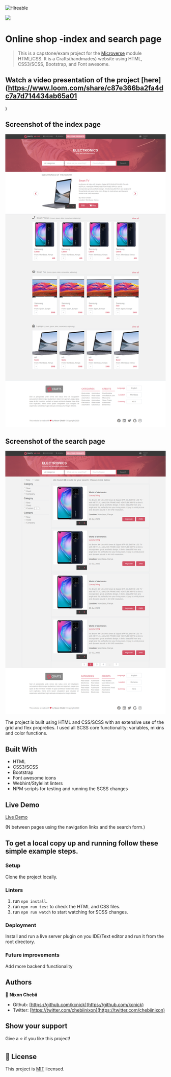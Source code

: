 ![Hireable](https://img.shields.io/badge/Hireable-yes-success)

![](https://img.shields.io/badge/-Microverse%20projects-blueviolet)

# Online shop -index and search page

> This is a capstone/exam project for the [Microverse](https://www.microverse.org) module HTML/CSS. It is a Crafts(handmades) website using HTML, CSS3/SCSS, Bootstrap, and Font awesome.

## Watch a video presentation of the project [here](https://www.loom.com/share/c87e366ba2fa4dc7a7d714434ab65a01

)

## Screenshot of the index page

![screenshot](./img/index.png)

## Screenshot of the search page

![screenshot](./img/search.png)

The project is built using HTML and CSS/SCSS with an extensive use of the grid and flex propreties. I used all SCSS core functionality: variables, mixins and color functions.

## Built With

- HTML
- CSS3/SCSS
- Bootstrap
- Font awesome icons
- Webhint/Stylelint linters
- NPM scripts for testing and running the SCSS changes

## Live Demo

[Live Demo](https://kcnick.github.io/online-shop/)

(N between pages using the navigation links and the search form.)

## To get a local copy up and running follow these simple example steps.

### Setup

Clone the project locally.

### Linters

1. run `npm install`.
2. run `npm run test` to check the HTML and CSS files.
3. run `npm run watch` to start watching for SCSS changes.

### Deployment

Install and run a live server plugin on you IDE/Text editor and run it from the root directory.

### Future improvements

Add more backend functionality

## Authors

👤 **Nixon Chebii**

- Github: [https://github.com/kcnick](https://github.com/kcnick)
- Twitter: [https://twitter.com/chebiinixon](https://twitter.com/chebiinixon)

## Show your support

Give a ⭐️ if you like this project!

## 📝 License

This project is [MIT](lic.url) licensed.
